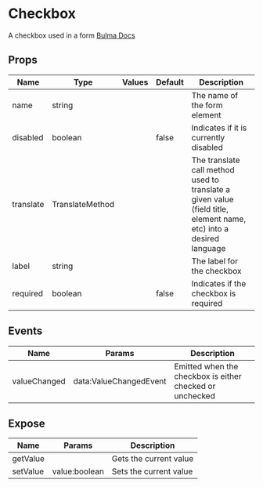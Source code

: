 # Checkbox

A checkbox used in a form
[Bulma Docs](https://bulma.io/documentation/form/checkbox/)
## Props

| Name    | Type | Values | Default | Description |
| -------- | ------- | -------- | ------- | ------- |
| name | string ||  | The name of the form element|
| disabled | boolean || false | Indicates if it is currently disabled|
| translate | TranslateMethod ||  | The translate call method used to translate a given value (field title, element name, etc) into a desired language|
| label | string ||  | The label for the checkbox|
| required | boolean || false | Indicates if the checkbox is required|
## Events

| Name    | Params | Description |
| ------- | ------- | ------- |
| valueChanged|data:ValueChangedEvent|Emitted when the checkbox is either checked or unchecked|
## Expose

| Name    | Params | Description |
| ------- | ------- | ------- |
| getValue||Gets the current value|
| setValue|value:boolean|Sets the current value|

